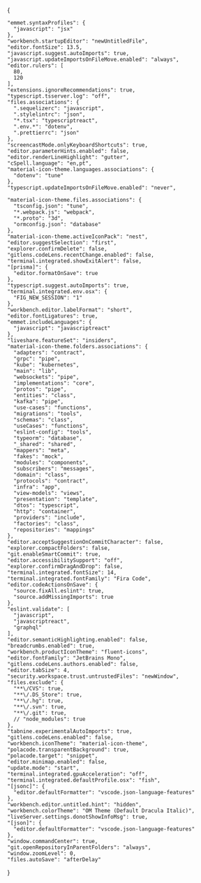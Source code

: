 
{

    "emmet.syntaxProfiles": {
      "javascript": "jsx"
    },
    "workbench.startupEditor": "newUntitledFile",
    "editor.fontSize": 13.5,
    "javascript.suggest.autoImports": true,
    "javascript.updateImportsOnFileMove.enabled": "always",
    "editor.rulers": [
      80,
      120
    ],
    "extensions.ignoreRecommendations": true,
    "typescript.tsserver.log": "off",
    "files.associations": {
      ".sequelizerc": "javascript",
      ".stylelintrc": "json",
      "*.tsx": "typescriptreact",
      ".env.*": "dotenv",
      ".prettierrc": "json"
    },
    "screencastMode.onlyKeyboardShortcuts": true,
    "editor.parameterHints.enabled": false,
    "editor.renderLineHighlight": "gutter",
    "cSpell.language": "en,pt",
    "material-icon-theme.languages.associations": {
      "dotenv": "tune"
    },
    "typescript.updateImportsOnFileMove.enabled": "never",
    
    "material-icon-theme.files.associations": {
      "tsconfig.json": "tune",
      "*.webpack.js": "webpack",
      "*.proto": "3d",
      "ormconfig.json": "database"
    },
    "material-icon-theme.activeIconPack": "nest",
    "editor.suggestSelection": "first",
    "explorer.confirmDelete": false,
    "gitlens.codeLens.recentChange.enabled": false,
    "terminal.integrated.showExitAlert": false,
    "[prisma]": {
      "editor.formatOnSave": true
    },
    "typescript.suggest.autoImports": true,
    "terminal.integrated.env.osx": {
      "FIG_NEW_SESSION": "1"
    },
    "workbench.editor.labelFormat": "short",
    "editor.fontLigatures": true,
    "emmet.includeLanguages": {
      "javascript": "javascriptreact"
    },
    "liveshare.featureSet": "insiders",
    "material-icon-theme.folders.associations": {
      "adapters": "contract",
      "grpc": "pipe",
      "kube": "kubernetes",
      "main": "lib",
      "websockets": "pipe",
      "implementations": "core",
      "protos": "pipe",
      "entities": "class",
      "kafka": "pipe",
      "use-cases": "functions",
      "migrations": "tools",
      "schemas": "class",
      "useCases": "functions",
      "eslint-config": "tools",
      "typeorm": "database",
      "_shared": "shared",
      "mappers": "meta",
      "fakes": "mock",
      "modules": "components",
      "subscribers": "messages",
      "domain": "class",
      "protocols": "contract",
      "infra": "app",
      "view-models": "views",
      "presentation": "template",
      "dtos": "typescript",
      "http": "container",
      "providers": "include",
      "factories": "class",
      "repositories": "mappings"
    },
    "editor.acceptSuggestionOnCommitCharacter": false,
    "explorer.compactFolders": false,
    "git.enableSmartCommit": true,
    "editor.accessibilitySupport": "off",
    "explorer.confirmDragAndDrop": false,
    "terminal.integrated.fontSize": 14,
    "terminal.integrated.fontFamily": "Fira Code",
    "editor.codeActionsOnSave": {
      "source.fixAll.eslint": true,
      "source.addMissingImports": true
    },
    "eslint.validate": [
      "javascript",
      "javascriptreact",
      "graphql"
    ],
    "editor.semanticHighlighting.enabled": false,
    "breadcrumbs.enabled": true,
    "workbench.productIconTheme": "fluent-icons",
    "editor.fontFamily": "JetBrains Mono",
    "gitlens.codeLens.authors.enabled": false,
    "editor.tabSize": 4,
    "security.workspace.trust.untrustedFiles": "newWindow",
    "files.exclude": {
      "**\/CVS": true,
      "**\/.DS_Store": true,
      "**\/.hg": true,
      "**\/.svn": true,
      "**\/.git": true,
      // "node_modules": true
    },
    "tabnine.experimentalAutoImports": true,
    "gitlens.codeLens.enabled": false,
    "workbench.iconTheme": "material-icon-theme",
    "polacode.transparentBackground": true,
    "polacode.target": "snippet",
    "editor.minimap.enabled": false,
    "update.mode": "start",
    "terminal.integrated.gpuAcceleration": "off",
    "terminal.integrated.defaultProfile.osx": "fish",
    "[jsonc]": {
      "editor.defaultFormatter": "vscode.json-language-features"
    },
    "workbench.editor.untitled.hint": "hidden",
    "workbench.colorTheme": "OM Theme (Default Dracula Italic)",
    "liveServer.settings.donotShowInfoMsg": true,
    "[json]": {
      "editor.defaultFormatter": "vscode.json-language-features"
    },
    "window.commandCenter": true,
    "git.openRepositoryInParentFolders": "always",
    "window.zoomLevel": 0,
    "files.autoSave": "afterDelay"
  }
